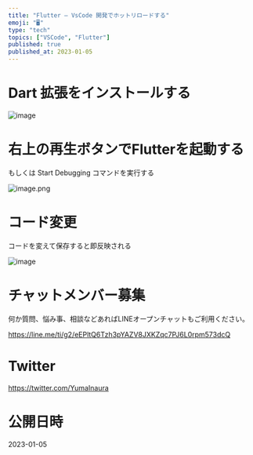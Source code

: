```yaml
---
title: "Flutter – VsCode 開発でホットリロードする"
emoji: "🖥"
type: "tech"
topics: ["VSCode", "Flutter"]
published: true
published_at: 2023-01-05
---
```


# Dart 拡張をインストールする

![image](https://user-images.githubusercontent.com/13635059/210610967-f579c8b4-9206-4969-b24f-f42a1babfa52.png)

# 右上の再生ボタンでFlutterを起動する

もしくは Start Debugging コマンドを実行する

![image.png](https://qiita-image-store.s3.ap-northeast-1.amazonaws.com/0/89618/1eadca66-eb6f-4f04-b8a7-b5a17355980c.png)

# コード変更

コードを変えて保存すると即反映される

![image](https://user-images.githubusercontent.com/13635059/210611221-f5a4567b-2a23-405d-8073-77845659d07f.png)



# チャットメンバー募集


何か質問、悩み事、相談などあればLINEオープンチャットもご利用ください。

https://line.me/ti/g2/eEPltQ6Tzh3pYAZV8JXKZqc7PJ6L0rpm573dcQ


# Twitter

https://twitter.com/YumaInaura


# 公開日時

2023-01-05
